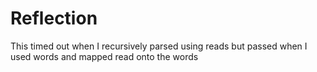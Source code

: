 # Reflection

This timed out when I recursively parsed using reads but passed when I used words and mapped read onto the words
